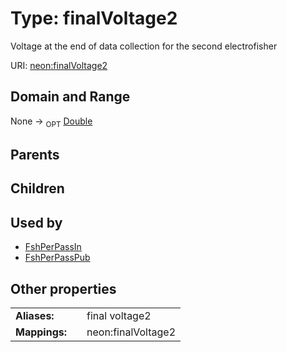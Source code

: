 
# Type: finalVoltage2


Voltage at the end of data collection for the second electrofisher

URI: [neon:finalVoltage2](https://data.neonscience.org/finalVoltage2)


## Domain and Range

None ->  <sub>OPT</sub> [Double](types/Double.md)

## Parents


## Children


## Used by

 * [FshPerPassIn](FshPerPassIn.md)
 * [FshPerPassPub](FshPerPassPub.md)

## Other properties

|  |  |  |
| --- | --- | --- |
| **Aliases:** | | final voltage2 |
| **Mappings:** | | neon:finalVoltage2 |


